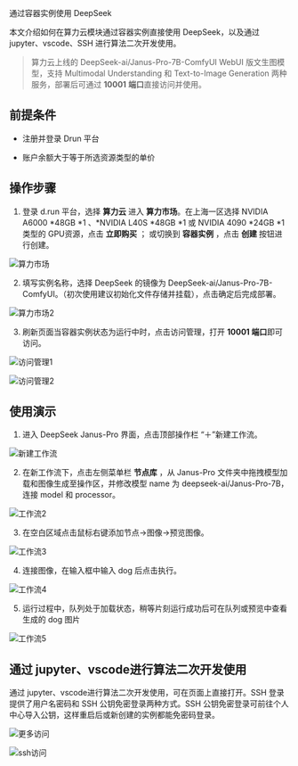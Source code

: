 通过容器实例使用 DeepSeek

本文介绍如何在算力云模块通过容器实例直接使用 DeepSeek，以及通过 jupyter、vscode、SSH 进行算法二次开发使用。


> 算力云上线的 DeepSeek-ai/Janus-Pro-7B-ComfyUI WebUI 版文生图模型，支持 Multimodal Understanding 和 Text-to-Image Generation 两种服务，部署后可通过 **10001** **端口**直接访问并使用。


## 前提条件

- 注册并登录 Drun 平台
  
- 账户余额大于等于所选资源类型的单价
  

## 操作步骤

1. 登录 d.run 平台，选择 **算力云** 进入 **算力市场**。在上海一区选择 NVIDIA A6000 *48GB *1 、*NVIDIA L40S *48GB *1 或 NVIDIA 4090 *24GB *1  类型的 GPU资源，点击 **立即购买** ； 或切换到 **容器实例** ，点击 **创建** 按钮进行创建。
  

![算力市场](../zestu/images/zestu-market.png)

2. 填写实例名称，选择 DeepSeek 的镜像为 DeepSeek-ai/Janus-Pro-7B-ComfyUI。（初次使用建议初始化文件存储并挂载），点击确定后完成部署。
  

![算力市场2](../zestu/images/zestu-market2.png)

3. 刷新页面当容器实例状态为运行中时，点击访问管理，打开 **10001 端口**即可访问。

![访问管理1](../zestu/images/interview.png)

![访问管理2](../zestu/images/zestu-market2.png)

## 使用演示

1. 进入 DeepSeek Janus-Pro 界面，点击顶部操作栏 “＋”新建工作流。
  

![新建工作流](../zestu/images/newflow.png)

2. 在新工作流下，点击左侧菜单栏 **节点库** ，从 Janus-Pro 文件夹中拖拽模型加载和图像生成至操作区，并修改模型 name 为 deepseek-ai/Janus-Pro-7B，连接 model 和 processor。
  

![工作流2](../zestu/images/newflow2.png)

3. 在空白区域点击鼠标右键添加节点→图像→预览图像。
  

![工作流3](../zestu/images/newflow3.png)

4. 连接图像，在输入框中输入 dog 后点击执行。
  

![工作流4](../zestu/images/newflow4.png)

5. 运行过程中，队列处于加载状态，稍等片刻运行成功后可在队列或预览中查看生成的 dog 图片
  

![工作流5](../zestu/images/newflow5.png)
  
## 通过 jupyter、vscode进行算法二次开发使用

通过 jupyter、vscode进行算法二次开发使用，可在页面上直接打开。SSH 登录提供了用户名密码和 SSH 公钥免密登录两种方式。SSH 公钥免密登录可前往个人中心导入公钥，这样重启后或新创建的实例都能免密码登录。

![更多访问](../zestu/images/moreintervoew.png)

![ssh访问](../zestu/images/ssh.png)
